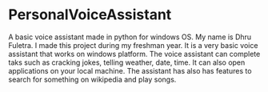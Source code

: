 # PersonalVoiceAssistant
A basic voice assistant made in python for windows OS.
My name is Dhru Fuletra. I made this project during my freshman year. 
It is a very basic voice assistant that works on windows platform. The voice assistant can complete taks such as cracking jokes, telling  weather, date, time. It can also open applications on your local machine. The assistant has also has features to search for something on wikipedia and play songs.
